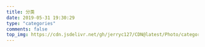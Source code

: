 ```yaml
---
title: 分类
date: 2019-05-31 19:30:29
type: "categories"
comments: false
top_img: https://cdn.jsdelivr.net/gh/jerryc127/CDN@latest/Photo/category.jpg
---
```


